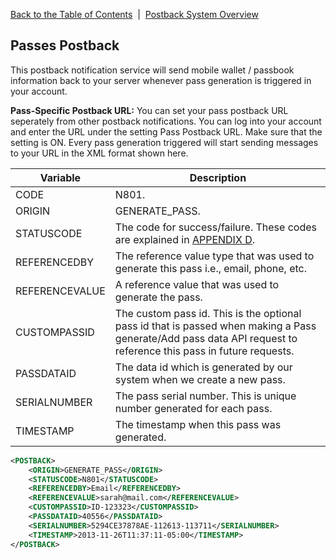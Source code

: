 [Back to the Table of Contents](/1.3/README.md)&nbsp;&nbsp;|&nbsp;&nbsp;[Postback System Overview](/1.3/CONTENTS/POSTBACKS/POSTBACK_SYSTEM_OVERVIEW.md)
## Passes Postback

This postback notification service will send mobile wallet / passbook information back to your server whenever pass generation is triggered in your account.

__Pass-Specific Postback URL:__
You can set your pass postback URL seperately from other postback notifications. You can log into your account and enter the URL under the setting Pass Postback URL. Make sure that the setting is ON. Every pass generation triggered will start sending messages to your URL in the XML format shown here.

| Variable | Description |
| -------- | ----------- |
| CODE | N801. |
| ORIGIN | GENERATE_PASS. |
| STATUSCODE | The code for success/failure. These codes are explained in [APPENDIX D](/1.3/CONTENTS/APPENDIX/APPENDIX_D.md). |
| REFERENCEDBY | The reference value type that was used to generate this pass i.e., email, phone, etc. |
| REFERENCEVALUE | A reference value that was used to generate the pass. |
| CUSTOMPASSID | The custom pass id. This is the optional pass id that is passed when making a Pass generate/Add pass data API request to reference this pass in future requests. |
| PASSDATAID | The data id which is generated by our system when we create a new pass. |
| SERIALNUMBER | The pass serial number. This is unique number generated for each pass. |
| TIMESTAMP | The timestamp when this pass was generated. |

```xml
<POSTBACK>
    <ORIGIN>GENERATE_PASS</ORIGIN>
    <STATUSCODE>N801</STATUSCODE>
    <REFERENCEDBY>Email</REFERENCEDBY>
    <REFERENCEVALUE>sarah@mail.com</REFERENCEVALUE>
    <CUSTOMPASSID>ID-123323</CUSTOMPASSID>
    <PASSDATAID>40556</PASSDATAID>
    <SERIALNUMBER>5294CE37878AE-112613-113711</SERIALNUMBER>
    <TIMESTAMP>2013-11-26T11:37:11-05:00</TIMESTAMP>
</POSTBACK>
```
